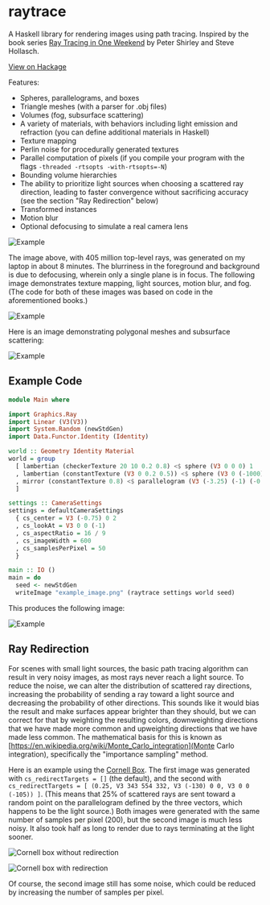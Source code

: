 # raytrace

A Haskell library for rendering images using path tracing. Inspired by the book series [Ray Tracing in One Weekend](https://raytracing.github.io/) by Peter Shirley and Steve Hollasch.

[View on Hackage](https://hackage.haskell.org/package/raytrace)

Features:
* Spheres, parallelograms, and boxes
* Triangle meshes (with a parser for .obj files)
* Volumes (fog, subsurface scattering)
* A variety of materials, with behaviors including light emission and refraction (you can define additional materials in Haskell)
* Texture mapping
* Perlin noise for procedurally generated textures
* Parallel computation of pixels (if you compile your program with the flags `-threaded -rtsopts -with-rtsopts=-N`)
* Bounding volume hierarchies
* The ability to prioritize light sources when choosing a scattered ray direction, leading to faster convergence without sacrificing accuracy (see the section "Ray Redirection" below)
* Transformed instances
* Motion blur
* Optional defocusing to simulate a real camera lens

![Example](https://raw.githubusercontent.com/UnaryPlus/raytrace/refs/heads/main/demo1.png)

The image above, with 405 million top-level rays, was generated on my laptop in about 8 minutes. The blurriness in the foreground and background is due to defocusing, wherein only a single plane is in focus. The following image demonstrates texture mapping, light sources, motion blur, and fog. (The code for both of these images was based on code in the aforementioned books.)

![Example](https://raw.githubusercontent.com/UnaryPlus/raytrace/refs/heads/main/demo2.png)

Here is an image demonstrating polygonal meshes and subsurface scattering:

![Example](https://raw.githubusercontent.com/UnaryPlus/raytrace/refs/heads/main/pawn-demo.png)

## Example Code

```haskell
module Main where

import Graphics.Ray
import Linear (V3(V3))
import System.Random (newStdGen)
import Data.Functor.Identity (Identity)

world :: Geometry Identity Material
world = group
  [ lambertian (checkerTexture 20 10 0.2 0.8) <$ sphere (V3 0 0 0) 1
  , lambertian (constantTexture (V3 0 0.2 0.5)) <$ sphere (V3 0 (-1000) 0) 999
  , mirror (constantTexture 0.8) <$ parallelogram (V3 (-3.25) (-1) (-0.75)) (V3 1.25 0 (-1.25)) (V3 0 2 0)
  ]

settings :: CameraSettings
settings = defaultCameraSettings
  { cs_center = V3 (-0.75) 0 2
  , cs_lookAt = V3 0 0 (-1)
  , cs_aspectRatio = 16 / 9
  , cs_imageWidth = 600
  , cs_samplesPerPixel = 50
  }

main :: IO ()
main = do
  seed <- newStdGen
  writeImage "example_image.png" (raytrace settings world seed)
```

This produces the following image:

![Example](https://raw.githubusercontent.com/UnaryPlus/raytrace/refs/heads/main/example_image.png)

## Ray Redirection

For scenes with small light sources, the basic path tracing algorithm can result in very noisy images, as most rays never reach a light source. To reduce the noise, we can alter the distribution of scattered ray directions, increasing the probability of sending a ray toward a light source and decreasing the probability of other directions. This sounds like it would bias the result and make surfaces appear brighter than they should, but we can correct for that by weighting the resulting colors, downweighting directions that we have made more common and upweighting directions that we have made less common. The mathematical basis for this is known as [https://en.wikipedia.org/wiki/Monte_Carlo_integration](Monte Carlo integration), specifically the "importance sampling" method.

Here is an example using the [Cornell Box](https://en.wikipedia.org/wiki/Cornell_box). The first image was generated with `cs_redirectTargets = []` (the default), and the second with `cs_redirectTargets = [ (0.25, V3 343 554 332, V3 (-130) 0 0, V3 0 0 (-105)) ]`. (This means that 25% of scattered rays are sent toward a random point on the parallelogram defined by the three vectors, which happens to be the light source.) Both images were generated with the same number of samples per pixel (200), but the second image is much less noisy. It also took half as long to render due to rays terminating at the light sooner.

![Cornell box without redirection](cornell_box_noisy.png)

![Cornell box with redirection](cornell_box_redirect.png)

Of course, the second image still has some noise, which could be reduced by increasing the number of samples per pixel.